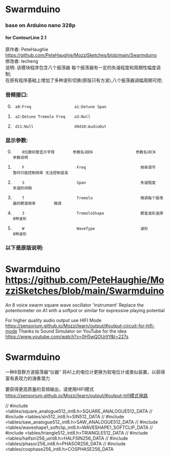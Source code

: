 # Swarmduino
### base on Arduino nano 328p
#### for ContourLine 2.1  
原作者: PeteHaughie  
https://github.com/PeteHaughie/MozziSketches/blob/main/Swarmduino  
修改者: lecheng  
说明: 该模块程序包含八个振荡器 每个振荡器有一定的失谐程度和周期性幅度调制;  
在原有程序基础上增加了多种波形切换(原版只有方波),八个振荡器调幅周期可控;

### 音频接口:  

0.      a0:Freq                   a1:Detune Span  
1.      a2:Detune Tremolo Freq    a3:Null
2.      d11:Null                  d9d10:AudioOut    

### 显示参数:  

 0.         8位数码管显示字母        参数名词EN                   参数名词CN                    参数说明
 1.         F                       Freq                        频率调节                      暂时只能控制频率 无法控制音高
 2.         S                       Span                        失谐程度                      失谐的间隔
 3.         T                       Tremolo                     微调每个振荡器的颤音频率        微调
 4.         3                       TremoloShape                颤音波形选择                   8种波形
 5.         W                       WaveType                    波形                          8种波形                    
         

### 以下是原版说明:  

  Swarmduino  
  https://github.com/PeteHaughie/MozziSketches/blob/main/Swarmduino  
  ==========
  An 8 voice swarm square wave oscillator 'instrument'
  Replace the potentiometer on A1 with a softpot or similar for expressive playing potential
  
  For higher quality audio output use HIFI Mode
  https://sensorium.github.io/Mozzi/learn/output/#output-circuit-for-hifi-mode
  Thanks to Sound Simulator on YouTube for the idea
  https://www.youtube.com/watch?v=0H5wQOUrlIY&t=227s
  
Swarmduino
==========
一种8音群方波振荡器“仪器”
将A1上的电位计更换为软电位计或类似装置，以获得富有表现力的演奏潜力
  
要获得更高质量的音频输出，请使用HIFI模式
https://sensorium.github.io/Mozzi/learn/output/#output-hifi模式电路


//   #include <tables/square_analogue512_int8.h>SQUARE_ANALOGUE512_DATA 
// #include <tables/sin512_int8.h>SIN512_DATA
// #include <tables/saw_analogue512_int8.h>SAW_ANALOGUE512_DATA 
// #include <tables/waveshape1_softclip_int8.h>WAVESHAPE1_SOFTCLIP_DATA 
// #include <tables/triangle512_int8.h>TRIANGLE512_DATA 
// #include <tables/halfsin256_uint8.h>HALFSIN256_DATA 
// #include <tables/phasor256_int8.h>PHASOR256_DATA 
// #include <tables/cosphase256_int8.h>COSPHASE256_DATA 